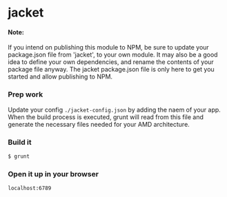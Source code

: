 # jacket

#### Note:

If you intend on publishing this module to NPM, be sure to update your package.json file from 'jacket', to your own module. It may also be a good idea to define your own dependencies, and rename the contents of your package file anyway. The jacket package.json file is only here to get you started and allow publishing to NPM.

### Prep work

Update your config ` ./jacket-config.json ` by adding the naem of your app. When the build process is executed, grunt will read from this file and generate the necessary files needed for your AMD architecture.

### Build it

```bash
$ grunt
```

### Open it up in your browser

```
localhost:6789
```

